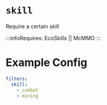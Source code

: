 # `skill`

Require a certain skill

:::infoRequires:
EcoSkills || McMMO
:::
# Example Config
```yaml
filters:
  skill:
    - combat
    - mining
```
